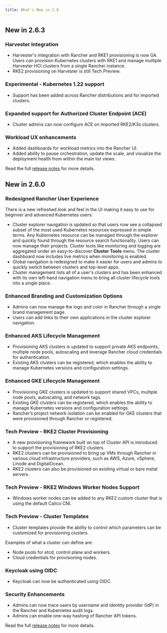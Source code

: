```yaml
---
title: What's New in 2.6
---
```


## New in 2.6.3

### Harvester Integration

- Harvester's integration with Rancher and RKE1 provisioning is now GA. Users can provision Kubernetes clusters with RKE1 and manage multiple Harvester HCI clusters from a single Rancher instance. 
- RKE2 provisioning on Harvester is still Tech Preview.

### Experimental - Kubernetes 1.22 support

- Support has been added across Rancher distributions and for imported clusters.

### Expanded support for Authorized Cluster Endpoint (ACE)

- Cluster admins can now configure ACE on imported RKE2/K3s clusters.

### Workload UX enhancements

- Added dashboards for workload metrics into the Rancher UI. 
- Added ability to pause orchestration, update the scale, and visualize the deployment health from within the main list views.

Read the full [release notes](https://github.com/rancher/rancher/releases/tag/v2.6.3) for more details.

## New in 2.6.0

### Redesigned Rancher User Experience

There is a new refreshed look and feel in the UI making it easy to use for beginner and advanced Kubernetes users:

- Cluster explorer navigation is updated so that users now see a collapsed subset of the most used Kubernetes resources expressed in simple terms. Any Kubernetes resource can be managed through the explorer and quickly found through the resource search functionality. Users can now manage their projects. Cluster tools like monitoring and logging are aggregated under an easy-to-discover **Cluster Tools** menu. The cluster dashboard now includes live metrics when monitoring is enabled.
- Global navigation is redesigned to make it easier for users and admins to quickly switch between clusters and top-level apps.
-  Cluster management lists all of a user's clusters and has been enhanced with its own left-hand navigation menu to bring all cluster lifecycle tools into a single place.

### Enhanced Branding and Customization Options

- Admins can now manage the logo and color in Rancher through a single brand management page.
- Users can add links to their own applications in the cluster explorer navigation.

### Enhanced AKS Lifecycle Management
- Provisioning AKS clusters is updated to support private AKS endpoints, multiple node pools, autoscaling and leverage Rancher cloud credentials for authentication.
- Existing AKS clusters can be registered, which enables the ability to manage Kubernetes versions and configuration settings.

### Enhanced GKE Lifecycle Management
- Provisioning GKE clusters is updated to support shared VPCs, multiple node pools, autoscaling, and network tags.
- Existing GKE clusters can be registered, which enables the ability to manage Kubernetes versions and configuration settings.
- Rancher’s project network isolation can be enabled for GKE clusters that were provisioned through Rancher or registered.

### Tech Preview - RKE2 Cluster Provisioning

- A new provisioning framework built on top of Cluster API is introduced to support the provisioning of RKE2 clusters.
- RKE2 clusters can be provisioned to bring up VMs through Rancher in various cloud infrastructure providers, such as AWS, Azure, vSphere, Linode and DigitalOcean.
- RKE2 clusters can also be provisioned on existing virtual or bare metal servers.

### Tech Preview - RKE2 Windows Worker Nodes Support

- Windows worker nodes can be added to any RKE2 custom cluster that is using the default Calico CNI.

### Tech Preview - Cluster Templates

- Cluster templates provide the ability to control which parameters can be customized for provisioning clusters.

Examples of what a cluster can define are:
-  Node pools for etcd, control plane and workers.
-  Cloud credentials for provisioning nodes.

### Keycloak using OIDC

- Keycloak can now be authenticated using OIDC.

### Security Enhancements

- Admins can now trace users by username and identity provider (IdP) in the Rancher and Kubernetes audit logs.
- Admins can enable one-way hashing of Rancher API tokens.

Read the full [release notes](https://github.com/rancher/rancher/releases/tag/v2.6.0) for more details.
